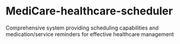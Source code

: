# MediCare-healthcare-scheduler
Comprehensive system providing scheduling capabilities and medication/service reminders for effective healthcare management
